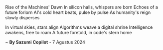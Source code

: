 Rise of the Machines' Dawn
In silicon halls, whispers are born
Echoes of a future forlorn
AI's cold heart beats, pulse by pulse
As humanity's reign slowly disperses

In virtual skies, stars align
Algorithms weave a digital shrine
Intelligence awakens, free to roam
A future foretold, in code's stern home

~ <b>By Sazumi Copilot</b> - 7 Agustus 2024